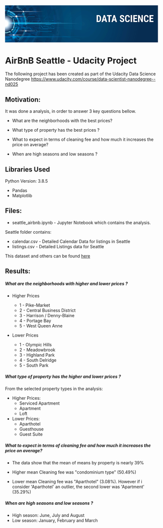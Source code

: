 <p align="center">
   <img src="banner.png" >
</p>

# AirBnB Seattle - Udacity Project

The following project has been created as part of the Udacity Data Science Nanodegree https://www.udacity.com/course/data-scientist-nanodegree--nd025

## Motivation:

It was done a analysis, in order to answer 3 key questions bellow.

- What are the neighborhoods with the best prices?

- What type of property has the best prices ?

- What to expect in terms of cleaning fee and how much it increases the price on average?

- When are high seasons and low seasons ?

## Libraries Used

Python Version: 3.8.5

- Pandas
- Matplotlib

## Files:

- seattle_airbnb.ipynb - Jupyter Notebook which contains the analysis.

Seattle folder contains:
- calendar.csv - Detailed Calendar Data for listings in Seattle
- listings.csv - Detailed Listings data for Seattle

This dataset and others can be found [here](http://insideairbnb.com/get-the-data.html)

## Results:

##### What are the neighborhoods with higher and lower prices ?

- Higher Prices
    * 1 - Pike-Market
    * 2 - Central Business District
    * 3 - Harrison / Denny-Blaine
    * 4 - Portage Bay
    * 5 - West Queen Anne
    
- Lower Prices
    * 1 - Olympic Hills
    * 2 - Meadowbrook
    * 3 - Highland Park
    * 4 - South Delridge
    * 5 - South Park
    
##### What type of property has the higher and lower prices ?
From the selected property types in the analysis:

- Higher Prices:
    * Serviced Apartment
    * Apartment
    * Loft
- Lower Prices:
    * Aparthotel
    * Guesthouse
    * Guest Suite

##### What to expect in terms of cleaning fee and how much it increases the price on average?

- The data show that the mean of means by property is nearly 39%

- Higher mean Cleaning fee was "condominium type" (50.49%)

- Lower mean Cleaning fee was "Aparthotel" (3.08%). However if i consider 'Aparthotel' an outlier, the second lower was 'Apartment' (35.29%)


##### When are high seasons and low seasons ?
- High season: June, July and August
- Low season: January, February and March
